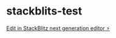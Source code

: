 # stackblits-test

[Edit in StackBlitz next generation editor ⚡️](https://stackblitz.com/~/github.com/Lemayian-dev/stackblits-test)